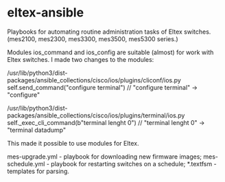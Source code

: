 # eltex-ansible
Playbooks for automating routine administration tasks of Eltex switches.
(mes2100, mes2300, mes3300, mes3500, mes5300 series.)

Modules ios_command and ios_config are suitable (almost) for work with Eltex switches. I made two changes to the modules:

/usr/lib/python3/dist-packages/ansible_collections/cisco/ios/plugins/cliconf/ios.py
self.send_command("configure terminal") // "configure terminal" -> "configure"

/usr/lib/python3/dist-packages/ansible_collections/cisco/ios/plugins/terminal/ios.py
self._exec_cli_command(b"terminal lenght 0") // "terminal lenght 0" -> "terminal datadump"

This made it possible to use modules for Eltex.

mes-upgrade.yml - playbook for downloading new firmware images;
mes-schedule.yml - playbook for restarting switches on a schedule;
*.textfsm - templates for parsing.

